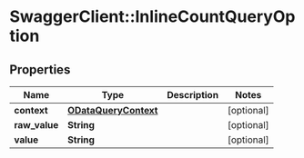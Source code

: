 # SwaggerClient::InlineCountQueryOption

## Properties
Name | Type | Description | Notes
------------ | ------------- | ------------- | -------------
**context** | [**ODataQueryContext**](ODataQueryContext.md) |  | [optional] 
**raw_value** | **String** |  | [optional] 
**value** | **String** |  | [optional] 


